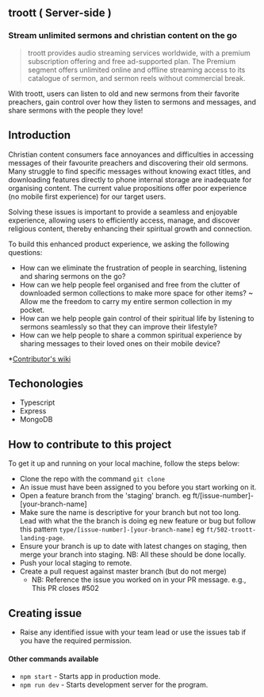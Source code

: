 ## troott ( Server-side )

### Stream unlimited sermons and christian content on the go

> troott provides audio streaming services worldwide, with a premium subscription offering and free ad-supported plan. The Premium segment offers unlimited online and offline streaming access to its catalogue of sermon, and sermon reels without commercial break.

With troott, users can listen to old and new sermons from their favorite preachers, gain control over how they listen to sermons and messages, and share sermons with the people they love!


## Introduction

Christian content consumers face annoyances and difficulties in accessing messages of their favourite preachers and discovering their old sermons. Many struggle to find specific messages without knowing exact titles, and downloading features directly to phone internal storage are inadequate for organising content. The current value propositions offer poor experience (no mobile first experience) for our target users. 

Solving these issues is important to provide a seamless and enjoyable experience, allowing users to efficiently access, manage, and discover religious content, thereby enhancing their spiritual growth and connection.

To build this enhanced product experience, we asking the following questions:
- How can we eliminate the frustration of people in searching, listening and sharing sermons on the go? 
- How can we help people feel organised and free from the clutter of downloaded sermon collections to make more space for other items? ~ Allow me the freedom to carry my entire sermon collection in my pocket.
- How can we help people gain control of their spiritual life by listening to sermons seamlessly so that they can improve their lifestyle?
- How can we help people to share a common spiritual experience by sharing messages to their loved ones on their mobile device?

\*[Contributor's wiki](https://github.com)

## Techonologies

- Typescript
- Express
- MongoDB

## How to contribute to this project

To get it up and running on your local machine, follow the steps below:

- Clone the repo with the command `git clone`
- An issue must have been assigned to you before you start working on it.
- Open a feature branch from the 'staging' branch. eg ft/[issue-number]-[your-branch-name]
- Make sure the name is descriptive for your branch but not too long. Lead with what the the branch is doing eg new feature or bug but follow this pattern `type/[issue-number]-[your-branch-name]` eg `ft/502-troott-landing-page`.
- Ensure your branch is up to date with latest changes on staging, then merge your branch into staging. NB: All these should be done locally.
- Push your local staging to remote.
- Create a pull request against master branch (but do not merge)
  - NB: Reference the issue you worked on in your PR message. e.g., This PR closes #502

## Creating issue

- Raise any identified issue with your team lead or use the issues tab if you have the required permission.

#### Other commands available

- `npm start` - Starts app in production mode.
- `npm run dev` - Starts development server for the program.
